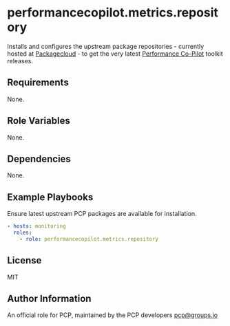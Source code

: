 # performancecopilot.metrics.repository

Installs and configures the upstream package repositories - currently hosted at [Packagecloud](https://packagecloud.io/performancecopilot/pcp) - to get the very latest [Performance Co-Pilot](https://pcp.io/) toolkit releases.

## Requirements

None.

## Role Variables

None.

## Dependencies

None.

## Example Playbooks

Ensure latest upstream PCP packages are available for installation.

```yaml
- hosts: monitoring
  roles:
    - role: performancecopilot.metrics.repository
```

## License

MIT

## Author Information

An official role for PCP, maintained by the PCP developers <pcp@groups.io>
